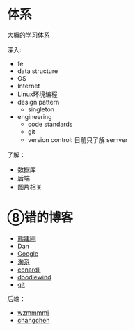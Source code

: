 # 体系
大概的学习体系

深入:
+ fe
+ data structure
+ OS
+ Internet
+ Linux环境编程
+ design pattern
  + singleton
+ engineering
  + code standards
  + git
  + version control: 目前只了解 semver

了解：
+ 数据库
+ 后端
+ 图片相关

# ⑧错的博客
+ [熊建刚](http://blog.codingplayboy.com/)
+ [Dan](https://overreacted.io/)
+ [Google](https://developers.google.com/web/updates/capabilities)
+ [淘系](https://fed.taobao.org/)
+ [conardli](http://www.conardli.top/blog/)
+ [doodlewind](https://ewind.us/)
+ [git](https://git-scm.com/book/zh/v2)

后端：
+ [wzmmmmj](https://wzmmmmj.com/)
+ [changchen](https://changchen.me/)